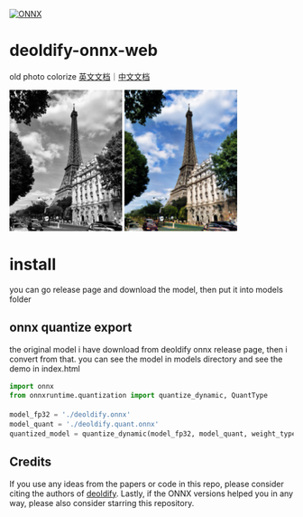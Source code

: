[![ONNX](https://img.shields.io/badge/ONNX-grey)](https://onnx.ai/)

# deoldify-onnx-web
old photo colorize
[英文文档](./README.md)｜[中文文档](./README_CN.md)

<img src="./2x.png" alt="Latency Comparison" width=200>
<img src="./2x-after.png" alt="Latency Comparison" width=200>

# install
you can go release page and download the model, then put it into models folder

## onnx quantize export 
the original model i have download from deoldify onnx release page, then i convert from that.
you can see the model in models directory and see the demo in index.html

``` python
import onnx
from onnxruntime.quantization import quantize_dynamic, QuantType

model_fp32 = './deoldify.onnx'
model_quant = './deoldify.quant.onnx'
quantized_model = quantize_dynamic(model_fp32, model_quant, weight_type=QuantType.QUInt8)

```

## Credits
If you use any ideas from the papers or code in this repo, please consider citing the authors of [deoldify](https://github.com/jantic/DeOldify). Lastly, if the ONNX versions helped you in any way, please also consider starring this repository.


